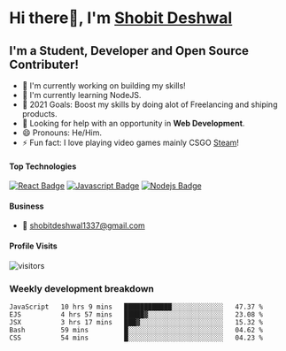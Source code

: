# Hi there👋, I'm [Shobit Deshwal](https://shobitdeshwal.netlify.app/)

## I'm a Student, Developer and Open Source Contributer!

- 🔭 I'm currently working on building my skills!
- 🌱 I'm currently learning NodeJS.
- 🥅 2021 Goals: Boost my skills by doing alot of Freelancing and shiping products.
- 🤔 Looking for help with an opportunity in **Web Development**.
- 😄 Pronouns: He/Him.
- ⚡ Fun fact: I love playing video games mainly CSGO [Steam](https://steamcommunity.com/id/shobit1337/)!

<!-- ### Latest Blog Posts -->

<!-- BLOG-POST-LIST:START -->
<!-- BLOG-POST-LIST:END -->

#### Top Technologies

<!-- TODO: Make technologies links takes you to repositories -->

[![React Badge](https://img.shields.io/badge/-React-61DBFB?style=for-the-badge&labelColor=black&logo=react&logoColor=61DBFB)](#) [![Javascript Badge](https://img.shields.io/badge/-Javascript-F0DB4F?style=for-the-badge&labelColor=black&logo=javascript&logoColor=F0DB4F)](#) [![Nodejs Badge](https://img.shields.io/badge/-Nodejs-3C873A?style=for-the-badge&labelColor=black&logo=node.js&logoColor=3C873A)](#)

#### Business

- :email: shobitdeshwal1337@gmail.com

#### Profile Visits

![visitors](https://visitor-badge.glitch.me/badge?page_id=shobit1337.shobit1337)

### Weekly development breakdown

<!--START_SECTION:waka-->
```text
JavaScript   10 hrs 9 mins   ████████████░░░░░░░░░░░░░   47.37 % 
EJS          4 hrs 57 mins   █████▓░░░░░░░░░░░░░░░░░░░   23.08 % 
JSX          3 hrs 17 mins   ███▓░░░░░░░░░░░░░░░░░░░░░   15.32 % 
Bash         59 mins         █░░░░░░░░░░░░░░░░░░░░░░░░   04.62 % 
CSS          54 mins         █░░░░░░░░░░░░░░░░░░░░░░░░   04.23 % 
```
<!--END_SECTION:waka-->
